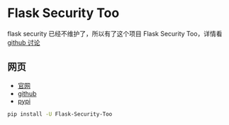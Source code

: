 
# Flask Security Too

flask security 已经不维护了，所以有了这个项目 Flask Security Too，详情看[github 讨论](https://github.com/mattupstate/flask-security/issues/822)

## 网页 

- [官网](https://flask-security-too.readthedocs.io/en/stable/)
- [github](https://github.com/Flask-Middleware/flask-security)
- [pypi](https://pypi.org/project/Flask-Security-Too/)

```bash
pip install -U Flask-Security-Too

```
